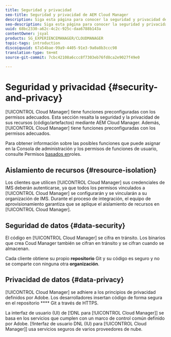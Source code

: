 ```yaml
---
title: Seguridad y privacidad
seo-title: Seguridad y privacidad de AEM Cloud Manager
description: Siga esta página para conocer la seguridad y privacidad de sus recursos (código/artefactos).
seo-description: Siga esta página para conocer la seguridad y privacidad de sus recursos (código/artefactos) mediante AEM Cloud Manager.
uuid: 68bc2330-a62c-4c2c-925c-daa6788b143a
contentOwner: jsyal
products: SG_EXPERIENCEMANAGER/CLOUDMANAGER
topic-tags: introduction
discoiquuid: 67a54bae-99a9-4405-91e3-9a0a8b3ccc98
translation-type: tm+mt
source-git-commit: 7cbc42108a6ccc8f7303eb76fd8ca2e9027f49e0

---
```



# Seguridad y privacidad {#security-and-privacy}

[!UICONTROL Cloud Manager] tiene funciones preconfiguradas con los permisos adecuados. Esta sección resalta la seguridad y la privacidad de sus recursos (código/artefactos) mediante AEM Cloud Manager. Además, [!UICONTROL Cloud Manager] tiene funciones preconfiguradas con los permisos adecuados.

Para obtener información sobre las posibles funciones que puede asignar en la Consola de administración y los permisos de funciones de usuario, consulte Permisos [basados en](/help/using/role-based-permissions.md)roles.


## Aislamiento de recursos {#resource-isolation}

Los clientes que utilicen [!UICONTROL Cloud Manager] sus credenciales de IMS deberán autenticarse, ya que todos los permisos vinculados a [!UICONTROL Cloud Manager] se configurarán y se vincularán a su organización de IMS. Durante el proceso de integración, el equipo de aprovisionamiento garantiza que se aplique el aislamiento de recursos en [!UICONTROL Cloud Manager].

## Seguridad de datos {#data-security}

El código en [!UICONTROL Cloud Manager] se cifra en tránsito. Los binarios que crea Coud Manager también se cifran en tránsito y se cifran cuando se almacenan.

Cada cliente obtiene su propio **repositorio** Git y su código es seguro y no se comparte con ninguna otra **organización**.

## Privacidad de datos {#data-privacy}

[!UICONTROL Cloud Manager] se adhiere a los principios de privacidad definidos por Adobe. Los desarrolladores insertan código de forma segura en el repositorio **** Git a través de HTTPS.

La interfaz de usuario (UI) de [!DNL para [!UICONTROL Cloud Manager]] se basa en los servicios que cumplen con un marco de control común definido por Adobe. [!Interfaz de usuario DNL (IU) para [!UICONTROL Cloud Manager]] usa servicios seguros de varios proveedores de nube.

